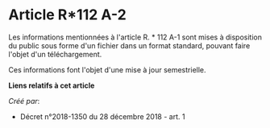 # Article R*112 A-2

Les informations mentionnées à l'article R. * 112 A-1 sont mises à disposition du public sous forme d'un fichier dans un
format standard, pouvant faire l'objet d'un téléchargement.

Ces informations font l'objet d'une mise à jour semestrielle.

**Liens relatifs à cet article**

_Créé par_:

  - Décret n°2018-1350 du 28 décembre 2018 - art. 1
